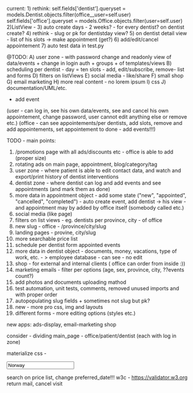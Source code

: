current:
1)
rethink:
self.fields['dentist'].queryset = models.Dentist.objects.filter(office__user=self.user)
self.fields['office'].queryset = models.Office.objects.filter(user=self.user)
2)ListView - 
3) auto create days - 2 weeks? - for every dentist? on dentist create?
4) rethink - slug or pk for dentistday view?
5) on dentist detail view - list of his slots -> make appointment (get?)
6) add/edit/cancel appointement
7) auto test data in test.py


@TODO:
A) user zone - with password change and readonly view of data/events + change in login auth + groups + of templates/views
B) scheduling per dentist - day = ten slots - add, edit/subscribe, remove- list and forms
D) filters on listViews
E) social media - like/share
F) small shop
G) email marketing
H) more real content - no lorem ipsum
I) css
J) documentation/UML/etc.
+ add event

(user - can log in, see his own data/events, see and cancel his own appointement, change password, user cannot edit anything else or remove etc.)
(office - can see appointements/per dentists, add slots, remove and add appointements, set appointement to done - add events!!!)


TODO - main points:

1) /promotions page with all ads/discounts etc - office is able to add (proper size)
2) rotating ads on main page, appointment, blog/category/tag
3) user zone - where patient is able to edit contact data, and watch and export/print history of dentist interventions
4) dentist zone - where dentist can log and add events and see appointments (and mark them as done)
5) more data in appointment object - add some state ("new", "appointed", "cancelled", "completed") - auto create event, add dentist -> his view - and appointment may by added by office itself (somebody called etc.)
6) social media (like page)
7) filters on list views - eg. dentists per province, city - of office
8) new slug - office - /province/city/slug
9) landing pages - provine, city/slug
10) more searchable price list
11) schedule per dentist form appointed events
12) more data in dentist object - documents, money, vacations, type of work, etc. - > employee database - can see - no edit
13) shop - for external and internal clients ( office can order from inside :))
14) marketing emails - filter per options (age, sex, province, city, ??events count?)
15) add photos and documents uploading mathod
16) test automation, unit tests, comments, removed unused imports and with proper order
17) autopopulating slug fields + sometimes not slug but pk?
18) new - more pro css, img and layouts
19) different forms - more editing options (styles etc.)

new apps:
ads-display,
email-marketing
shop

consider - dividing main_page - office/patient/dentist (each with log in zone)

materialize css - 

<input type="text" name="country" value="Norway" readonly>

search on price list, change preferred_date!!!
w3c - https://validator.w3.org
return mail, cancel visit
